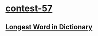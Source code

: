 # [contest-57](https://leetcode.com/contest/leetcode-weekly-contest-57)

## [Longest Word in Dictionary](leetcode/problems/720)
